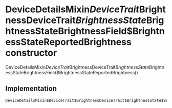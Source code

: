 


# DeviceDetailsMixin$DeviceTrait$BrightnessDeviceTrait$BrightnessState$BrightnessStateBrightnessField$BrightnessStateReportedBrightness constructor







DeviceDetailsMixin$DeviceTrait$BrightnessDeviceTrait$BrightnessState$BrightnessStateBrightnessField$BrightnessStateReportedBrightness()





## Implementation

```dart
DeviceDetailsMixin$DeviceTrait$BrightnessDeviceTrait$BrightnessState$BrightnessStateBrightnessField$BrightnessStateReportedBrightness();
```







